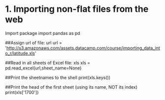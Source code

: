 # 1. Importing non-flat files from the web

Import package</n>
import pandas as pd

##Assign url of file: url
url = 'http://s3.amazonaws.com/assets.datacamp.com/course/importing_data_into_r/latitude.xls'

##Read in all sheets of Excel file: xls
xls = pd.read_excel(url,sheet_name=None)

##Print the sheetnames to the shell
print(xls.keys())

##Print the head of the first sheet (using its name, NOT its index)
print(xls['1700'])
